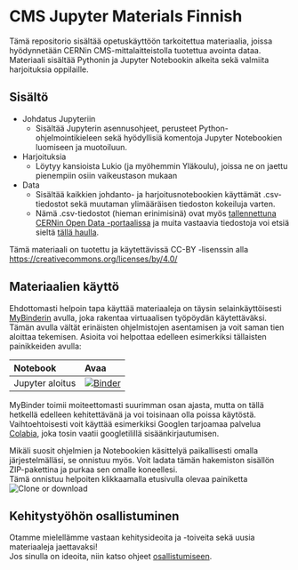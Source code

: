 # CMS Jupyter Materials Finnish
Tämä repositorio sisältää opetuskäyttöön tarkoitettua materiaalia, joissa hyödynnetään CERNin CMS-mittalaitteistolla tuotettua avointa dataa. <br>
Materiaali sisältää Pythonin ja Jupyter Notebookin alkeita sekä valmiita harjoituksia oppilaille.

## Sisältö
- Johdatus Jupyteriin <br>
  - Sisältää Jupyterin asennusohjeet, perusteet Python-ohjelmointikieleen sekä hyödyllisiä komentoja Jupyter Notebookien luomiseen ja muotoiluun.
- Harjoituksia
  - Löytyy kansioista Lukio (ja myöhemmin Yläkoulu), joissa ne on jaettu pienempiin osiin vaikeustason mukaan
- Data
  - Sisältää kaikkien johdanto- ja harjoitusnotebookien käyttämät .csv-tiedostot sekä muutaman ylimääräisen tiedoston kokeiluja varten.
  - Nämä .csv-tiedostot (hieman erinimisinä) ovat myös [tallennettuna CERNin Open Data -portaalissa](http://opendata.web.cern.ch/record/545) ja muita vastaavia tiedostoja voi etsiä sieltä [tällä haulla](http://opendata.web.cern.ch/search?page=1&size=20&q=&subtype=Derived&type=Dataset&experiment=CMS&file_type=csv).
  
Tämä materiaali on tuotettu ja käytettävissä CC-BY -lisenssin alla https://creativecommons.org/licenses/by/4.0/

## Materiaalien käyttö
Ehdottomasti helpoin tapa käyttää materiaaleja on täysin selainkäyttöisesti [MyBinderin](https://mybinder.org/) avulla, joka rakentaa virtuaalisen työpöydän käytettäväksi. Tämän avulla vältät erinäisten ohjelmistojen asentamisen ja voit saman tien aloittaa tekemisen. Asioita voi helpottaa edelleen esimerkiksi tällaisten painikkeiden avulla: 

|Notebook|Avaa|
|:--|:--|
|Jupyter aloitus|[![Binder](https://mybinder.org/badge.svg)](https://beta.mybinder.org/v2/gh/cms-opendata-education/cms-jupyter-materials-finnish/master?filepath=Johdatus-jupyteriin/Tervetuloa-Jupyter-Notebookien-pariin!.ipynb)|

MyBinder toimii moiteettomasti suurimman osan ajasta, mutta on tällä hetkellä edelleen kehitettävänä ja voi toisinaan olla poissa käytöstä. Vaihtoehtoisesti voit käyttää esimerkiksi Googlen tarjoamaa palvelua [Colabia](https://colab.research.google.com), joka tosin vaatii googletilillä sisäänkirjautumisen. 

Mikäli suosit ohjelmien ja Notebookien käsittelyä paikallisesti omalla järjestelmälläsi, se onnistuu myös.
Voit ladata tämän hakemiston sisällön ZIP-pakettina ja purkaa sen omalle koneellesi. <br>
Tämä onnistuu helpoiten klikkaamalla etusivulla olevaa painiketta <br>
![Clone or download](https://github.com/cms-opendata-education/cms-opendata-education/blob/master/download.png)

## Kehitystyöhön osallistuminen
Otamme mielellämme vastaan kehitysideoita ja -toiveita sekä uusia materiaaleja jaettavaksi! <br>
Jos sinulla on ideoita, niin katso ohjeet [osallistumiseen](Osallistu-kehitystyohon.rst).
